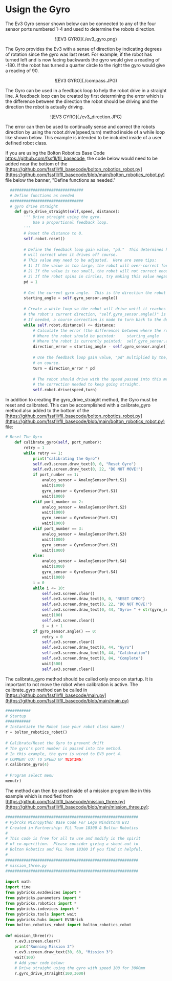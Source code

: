 # Usign the Gyro

The Ev3 Gyro sensor shown below can be connected to any of the four sensor ports numbered 1-4 and used to determine the robots direction.
<p align="center">
![EV3 GYRO](./ev3_gyro.png)
 </p>
The Gyro provides the Ev3 with a sense of direction by indicating degrees of rotation since the gyro was last reset.  For example, if the robot has turned left and is now facing backwards the gyro would give a reading of -180.  If the robot has turned a quarter circle to the right the gyro would give a reading of 90.
<p align="center">
![EV3 GYRO](./compass.JPG)
</p>
The Gyro can be used in a feedback loop to help the robot drive in a straight line.  A feedback loop can be created by first determining the error which is the difference between the direction the robot should be driving and the direction the robot is actually driving.  
<p align="center">
![EV3 GYRO](./ev3_direction.JPG)
</p>
The error can then be used to continually sense and correct the robots direction by using the robot.drive(speed,turn) method inside of a while loop like shown below.  This example is intended to be included inside of a user defined robot class.  

If you are using the Bolton Robotics Base Code https://github.com/fssfll/fll_basecode, the code below would need to be added near the bottom of the [https://github.com/fssfll/fll_basecode/bolton_robotics_robot.py](https://github.com/fssfll/fll_basecode/blob/main/bolton_robotics_robot.py) file below the banner, "Define functions as needed." 

```python
  ################################
  # Define functions as needed
  ################################
  # gyro drive straight
    def gyro_drive_straight(self,speed, distance):
        ''' Drive straight using the gyro.
            Use a proportional feedback loop.
        '''
        # Reset the distance to 0.
        self.robot.reset()

        # Define the feedback loop gain value, "pd."  This determines how much the robot
        # will correct when it drives off course.  
        # This value may need to be adjusted.  Here are some tips:
        # 1) If the value is too large, the robot will over-correct for errors and snake back and forth.  
        # 2) If the value is too small, the robot will not correct enough and will go off course.
        # 3) If the robot spins in circles, try making this value negative (pd=-1)
        pd = 1

        # Get the current gyro angle.  This is the direction the robot should keep driving. 
        starting_angle = self.gyro_sensor.angle()
       
        # Create a while loop so the robot will drive until it reaches the target distance.  Inside the loop
        # the robot's current direction, "self.gyro_sensor.angle()" is repeatedly checked to see if it has gone off course. 
        # If needed, a course correction is made to turn back to the desired direction (starting_angle)
        while self.robot.distance() <= distance:
            # Calculate the error (the difference) between where the robot should be pointed and where it is pointed
            # Where the robot should be pointed:     starting_angle
            # Where the robot is currently pointed:  self.gyro_sensor.angle()
            direction_error = starting_angle - self.gyro_sensor.angle()

            # Use the feedback loop gain value, "pd" multiplied by the, "direction_error" to make the robot turn back
            # on course.
            turn = direction_error * pd

            # The robot should drive with the speed passed into this method, "gyro_drive_straight" and turn based on
            # the correction needed to keep going straight.
            self.robot.drive(speed,turn)
```

In addition to creating the gyro_drive_straight method, the Gyro must be reset and calibrated.  This can be accomplished with a calibrate_gyro method also added to the bottom of the [https://github.com/fssfll/fll_basecode/bolton_robotics_robot.py](https://github.com/fssfll/fll_basecode/blob/main/bolton_robotics_robot.py) file:
```python
# Reset The Gyro
    def calibrate_gyro(self, port_number):
        retry = 1
        while retry == 1:
            print("calibrating the Gyro")
            self.ev3.screen.draw_text(0, 0, "Reset Gyro")
            self.ev3.screen.draw_text(0, 22, "DO NOT MOVE!")
            if port_number == 1:
                analog_sensor = AnalogSensor(Port.S1)
                wait(1000)
                gyro_sensor = GyroSensor(Port.S1)
                wait(1000)
            elif port_number == 2:
                analog_sensor = AnalogSensor(Port.S2)
                wait(1000)
                gyro_sensor = GyroSensor(Port.S2)
                wait(1000)
            elif port_number == 3:
                analog_sensor = AnalogSensor(Port.S3)
                wait(1000)
                gyro_sensor = GyroSensor(Port.S3)
                wait(1000)
            else:
                analog_sensor = AnalogSensor(Port.S4)
                wait(1000)
                gyro_sensor = GyroSensor(Port.S4)
                wait(1000)
            i = 0
            while i <= 10:
                self.ev3.screen.clear()
                self.ev3.screen.draw_text(0, 0, "RESET GYRO")
                self.ev3.screen.draw_text(0, 22, "DO NOT MOVE!")
                self.ev3.screen.draw_text(0, 44, "Gyro= " + str(gyro_sensor.angle()))
                wait(100)
                self.ev3.screen.clear()
                i = i + 1
            if gyro_sensor.angle() == 0:
                retry = 0
                self.ev3.screen.clear()
                self.ev3.screen.draw_text(0, 44, "Gyro")
                self.ev3.screen.draw_text(0, 44, "Calibration")
                self.ev3.screen.draw_text(0, 84, "Complete")
                wait(500)
                self.ev3.screen.clear()
```
The calibrate_gyro method should be called only once on startup.  It is important to not move the robot when calibration is active.  The calibrate_gyro method can be called in [https://github.com/fssfll/fll_basecode/main.py](https://github.com/fssfll/fll_basecode/blob/main/main.py)
```python
###########
# Startup
###########
# Instantiate the Robot (use your robot class name!)
r = bolton_robotics_robot()

# Calibrate/Reset the Gyro to prevent drift
# The gyro's port number is passed into the method.  
# In this example, the gyro is wired to EV3 port 4.
# COMMENT OUT TO SPEED UP TESTING!
r.calibrate_gyro(4)

# Program select menu
menu(r)
```


The method can then be used inside of a mission program like in this example which is modified from [https://github.com/fssfll/fll_basecode/mission_three.py](https://github.com/fssfll/fll_basecode/blob/main/mission_three.py):
```python
##########################################################
# Pybrcks Micropython Base Code For Lego Mindstorm EV3 
# Created in Partnership: FLL Team 18300 & Bolton Robotics
#
# This code is free for all to use and modify in the spirit 
# of co-opertition.  Please consider giving a shout-out to
# Bolton Robotics and FLL Team 18300 if you find it helpful.
#
##########################################################
# mission_three.py
##########################################################

import math
import time
from pybricks.ev3devices import *
from pybricks.parameters import *
from pybricks.robotics import *
from pybricks.iodevices import *
from pybricks.tools import wait
from pybricks.hubs import EV3Brick
from bolton_robotics_robot import bolton_robotics_robot

def mission_three(r):
    r.ev3.screen.clear()
    print("Running Mission 3")
    r.ev3.screen.draw_text(30, 60, "Mission 3")
    wait(100)
    # Add your code below:
    # Drive straight using the gyro with speed 100 for 3000mm
    r.gyro_drive_straight(100,3000)
```
